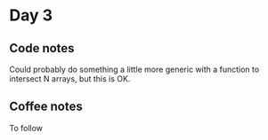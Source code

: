 # Day 3

## Code notes

Could probably do something a little more generic with a function to intersect N arrays, but this is OK.

## Coffee notes

To follow